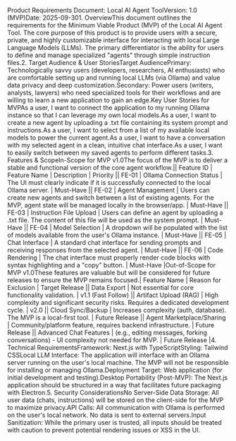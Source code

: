 Product Requirements Document: Local AI Agent ToolVersion: 1.0 (MVP)Date: 2025-09-301. OverviewThis document outlines the requirements for the Minimum Viable Product (MVP) of the Local AI Agent Tool. The core purpose of this product is to provide users with a secure, private, and highly customizable interface for interacting with local Large Language Models (LLMs). The primary differentiator is the ability for users to define and manage specialized "agents" through simple instruction files.2. Target Audience & User StoriesTarget AudiencePrimary: Technologically savvy users (developers, researchers, AI enthusiasts) who are comfortable setting up and running local LLMs (via Ollama) and value data privacy and deep customization.Secondary: Power users (writers, analysts, lawyers) who need specialized tools for their workflows and are willing to learn a new application to gain an edge.Key User Stories for MVPAs a user, I want to connect the application to my running Ollama instance so that I can leverage my own local models.As a user, I want to create a new agent by uploading a .txt file containing its system prompt and instructions.As a user, I want to select from a list of my available local models to power the current agent.As a user, I want to have a conversation with my selected agent in a clean, intuitive chat interface.As a user, I want to easily switch between my saved agents to perform different tasks.3. Features & ScopeIn-Scope for MVP v1.0The focus of the MVP is to deliver a stable and functional version of the core agent workflow.|| Feature ID | Feature Name | Description | Priority || FE-01 | Ollama Connection Status | The UI must clearly indicate if it is successfully connected to the local Ollama server. | Must-Have || FE-02 | Agent Management | Users can create new agents and switch between a list of existing agents. For the MVP, agent state will be managed locally in the browser/app. | Must-Have || FE-03 | Instruction File Upload | Users can define an agent by uploading a .txt file. The content of this file will be used as the system prompt. | Must-Have || FE-04 | Model Selection | A dropdown will be populated with the list of models available from the user's Ollama instance. | Must-Have || FE-05 | Chat Interface | A standard chat interface for sending prompts and receiving responses from the selected agent. | Must-Have || FE-06 | Code Rendering | The chat interface must properly render code blocks with syntax highlighting and a "copy" button. | Must-Have |Out-of-Scope for MVP v1.0These features are valuable but will be considered for future releases to ensure the MVP remains focused.| Feature Name | Reason for Exclusion | Target Release || Data Export | Not essential for core functionality validation. | v1.1 (Fast Follow) || Artifact Upload (RAG) | High complexity and significant security risks. Requires a dedicated development cycle. | v2.0 || Cloud Sync/Backup | Increases complexity (auth, database). The MVP is a local-first tool. | Future Release || Agent Marketplace/Sharing | Community/platform feature, requires backend infrastructure. | Future Release || Advanced Chat Features | (e.g., editing messages, forking conversations) - UI complexity not needed for MVP. | Future Release |4. Technical RequirementsFramework: Next.js with TypeScriptStyling: Tailwind CSSLocal LLM Interface: The application will interface with an Ollama server running on the user's local machine. The MVP will not be responsible for installing or managing Ollama.Deployment Target: Web application (for initial development and testing).Desktop Portability (Post-MVP): The Next.js application should be structured in a way that facilitates future packaging with Electron.5. Security ConsiderationsNo Server-Side Data Storage: All user data (chats, instructions) will be stored on the client-side for the MVP to maximize privacy.API Calls: All communication with Ollama is performed on the user's local network. No data is sent to external servers.Input Sanitization: While the primary user is trusted, all inputs should be treated with caution to prevent potential rendering issues or XSS in the UI.